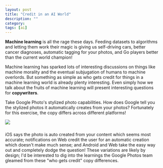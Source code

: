 ```yaml
---
layout: post
title: "Credit in an AI World"
description: ""
category:
tags: [ai]
---
```


**Machine learning** is all the rage these days. Feeding datasets to algorithms and letting them work their magic is giving us self-driving cars, better cancer diagnoses, automatic tagging for your photos, and Go players better than the current world champion!

Machine learning has sparked lots of interesting discussions on things like machine morality and the eventual subjugation of humans to machine overlords. But something as simple as who gets credit for things in a machine learning world is already plenty interesting. Even simply how we talk about the fruits of machine learning will present interesting questions for **copywriters**.

Take Google Photo's stylized photo capabilities. How does Google tell you the stylized photos it automatically creates from your photos? Fortunately for this exercise, the copy differs across different platforms!

<div>
	<img class="rounded-corners" style="max-width: 900px; border: 1px;" src="{{ site.images2017 }}/02-04/automatic.jpg"/>
	<p class="caption-text" style="line-height: 1.5em; margin-bottom: 24px;"><strong></strong></p>
</div>

iOS says the photo is auto created from your content which seems most accurate; notifications on Web credit the user for an automatic creation which doesn't make much sense; and Android and Web take the easy way out and completely dodge the question! These variations are likely by design; I'd be interested to dig into the learnings the Google Photos team gleamed from these "who gets credit" copy differences.